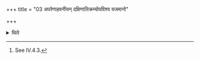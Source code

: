 +++
title = "03 अपरेणाहवनीयन् दक्षिणातिक्रम्योपविश्य यजमानो"

+++

<details><summary>थिते</summary>

3. Having stepped towards the west of the Āhavanīya by the right, then having sat down (on his seat)[^1] the sacrificer sips water with vidyudasi vidya me pamānam.

[^1]: See IV.4.3.
</details>
